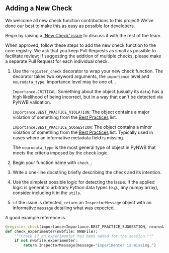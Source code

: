 ## Adding a New Check

We welcome all new check function contributions to this project! We've done our best to make this as easy as possible for developers.

Begin by raising a ['New Check' issue](https://github.com/NeurodataWithoutBorders/nwbinspector/issues/new/choose) to discuss it with the rest of the team.

When approved, follow these steps to add the new check function to the core registry. We ask that you keep Pull Requests as small as possible to facilitate review; if suggesting the addition of multiple checks, please make a separate Pull Request for each individual check.

1) Use the `register_check` decorator to wrap your new check function. The decorator takes two keyword arguments, the `importance` level and `neurodata_type`.
    Importance level may be one of...

    `Importance.CRITICAL`: Something about the object (usually its `data`) has a high likelihood of being incorrect, but in a way that can't be detected via PyNWB validation.

    `Importance.BEST_PRACTICE_VIOLATION`: The object contains a major violation of something from the [Best Practices](https://www.nwb.org/best-practices/) list.

    `Importance.BEST_PRACTICE_SUGGESTION`: The object contains a minor violation of something from the [Best Practices](https://www.nwb.org/best-practices/) list. Typically used in cases where an informative metadata field is missing.

    The `neurodata_type` is the most general type of object in PyNWB that meets the criteria imposed by the check logic.

2) Begin your function name with `check_`.
3) Write a one-line docstring briefly describing the check and its intention.
4) Use the simplest possible logic for detecting the issue. If the applied logic is general to arbitrary Python data types (_e.g._, any numpy array), consider including it in the `utils`.
5) `if` the issue is detected, `return` an `InspectorMessage` object with an informative `message` detailing what was expected.

A good example reference is

```python
@register_check(importance=Importance.BEST_PRACTICE_SUGGESTION, neurodata_type=NWBFile)
def check_experimenter(nwbfile: NWBFile):
    """Check if an experimenter has been added for the session."""
    if not nwbfile.experimenter:
        return InspectorMessage(message="Experimenter is missing.")
```
